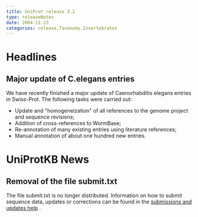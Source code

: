 ```yaml
---
title: UniProt release 3.2
type: releaseNotes
date: 2004-11-23
categories: release,Taxonomy,Invertebrates
---
```


# Headlines

## Major update of C.elegans entries

We have recently finished a major update of Caenorhabditis elegans entries in Swiss-Prot. The following tasks were carried out:

-   Update and "homogeneization" of all references to the genome project and sequence revisions;
-   Addition of cross-references to WormBase;
-   Re-annotation of many existing entries using literature references;
-   Manual annotation of about one hundred new entries.

# UniProtKB News

## Removal of the file submit.txt

The file submit.txt is no longer distributed. Information on how to submit sequence data, updates or corrections can be found in the [submissions and updates help](http://www.uniprot.org/help/submissions) .
